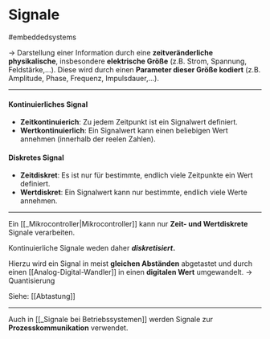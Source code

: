 # Signale
#embeddedsystems 

-> Darstellung einer Information durch eine **zeitveränderliche physikalische**, insbesondere **elektrische Größe** (z.B. Strom, Spannung, Feldstärke,...).
Diese wird durch einen **Parameter dieser Größe kodiert** (z.B. Amplitude, Phase, Frequenz, Impulsdauer,...).

--------------------------------------------------

#### Kontinuierliches Signal

* **Zeitkontinuierich**: Zu jedem Zeitpunkt ist ein Signalwert definiert.
* **Wertkontinuierlich**: Ein Signalwert kann einen beliebigen Wert annehmen (innerhalb der reelen Zahlen).


#### Diskretes Signal

* **Zeitdiskret**: Es ist nur für bestimmte, endlich viele Zeitpunkte ein Wert definiert.
* **Wertdiskret**: Ein Signalwert kann nur bestimmte, endlich viele Werte annehmen.


---------------------------------------------------

Ein [[_Mikrocontroller|Mikrocontroller]] kann nur **Zeit- und Wertdiskrete** Signale verarbeiten.

Kontinuierliche Signale weden daher ***diskretisiert*.**

Hierzu wird ein Signal in meist **gleichen Abständen** abgetastet und durch einen [[Analog-Digital-Wandler]] in einen **digitalen Wert** umgewandelt. -> Quantisierung

Siehe: [[Abtastung]]

___

Auch in [[_Signale bei Betriebssystemen]] werden Signale zur **Prozesskommunikation** verwendet.
